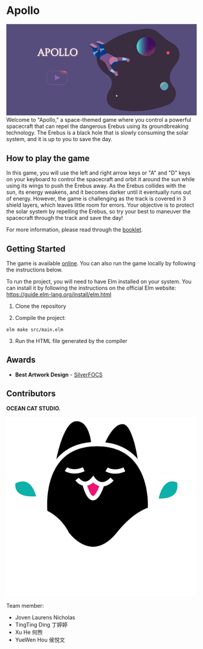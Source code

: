 # Apollo

![](doc/thumbnail.jpg)
Welcome to "Apollo," a space-themed game where you control a powerful spacecraft that can repel the dangerous Erebus using its groundbreaking technology. The Erebus is a black hole that is slowly consuming the solar system, and it is up to you to save the day.

## How to play the game

In this game, you will use the left and right arrow keys or "A" and "D" keys on your keyboard to control the spacecraft and orbit it around the sun while using its wings to push the Erebus away. As the Erebus collides with the sun, its energy weakens, and it becomes darker until it eventually runs out of energy. However, the game is challenging as the track is covered in 3 shield layers, which leaves little room for errors. Your objective is to protect the solar system by repelling the Erebus, so try your best to maneuver the spacecraft through the track and save the day!

For more information, please read through the [booklet](https://focs.ji.sjtu.edu.cn/silverfocs/demo/2021/p1team4/doc/booklet.pdf).

## Getting Started

The game is available [online](https://focs.ji.sjtu.edu.cn/silverfocs/demo/2021/p1team4/). You can also run the game locally by following the instructions below.

To run the project, you will need to have Elm installed on your system. You can install it by following the instructions on the official Elm website: https://guide.elm-lang.org/install/elm.html

1. Clone the repository

2. Compile the project:

```
elm make src/main.elm
```

3. Run the HTML file generated by the compiler

## Awards

- **Best Artwork Design** - [SilverFOCS](https://focs.ji.sjtu.edu.cn/silverfocs/famewall/)

## Contributors

**OCEAN CAT STUDIO.**

![](assets/LogoDark.png)

Team member:

- Joven Laurens Nicholas
- TingTing Ding 丁婷婷
- Xu He 何煦
- YueWen Hou 侯悦文
